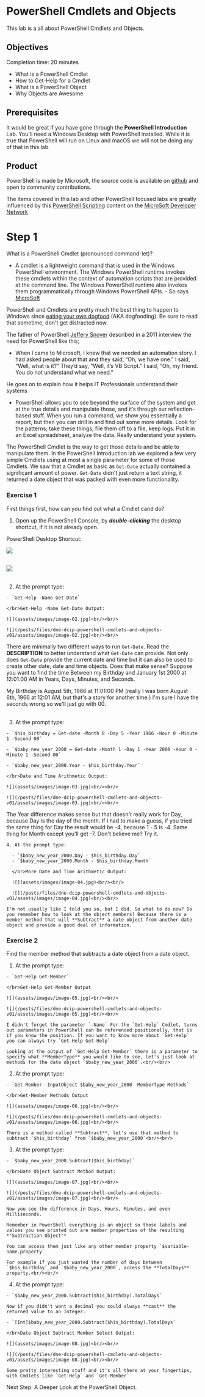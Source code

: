 # PowerShell Cmdlets and Objects

This lab is a all about PowerShell Cmdlets and Objects.

## Objectives

Completion time: 20 minutes

  - What is a PowerShell Cmdlet
  - How to Get-Help for a Cmdlet
  - What is a PowerShell Object
  - Why Objects are Awesome

## Prerequisites

It would be great if you have gone through the **PowerShell Introduction** Lab. You'll need a Windows Desktop with PowerShell installed. While it is true that PowerShell will run on Linux and macOS we will not be doing any of that in this lab.

## Product

PowerShell is made by Microsoft, the source code is available on [github](https://github.com/powershell/powershell) and open to community contributions.

The items covered in this lab and other PowerShell focused labs are greatly influenced by this [PowerShell Scripting](https://msdn.microsoft.com/en-us/powershell/scripting/powershell-scripting) content on the [MicroSoft Developer Network](https://msdn.microsoft.com/en-us/default.aspx)

# Step 1

What is a PowerShell Cmdlet (pronounced command-let)?

  - A cmdlet is a lightweight command that is used in the Windows PowerShell environment. The Windows PowerShell runtime invokes these cmdlets within the context of automation scripts that are provided at the command line. The Windows PowerShell runtime also invokes them programmatically through Windows PowerShell APIs. - So says [MicroSoft](https://msdn.microsoft.com/en-us/library/ms714395%28v=vs.85%29.aspx?f=255&MSPPError=-2147217396)

PowerShell and Cmdlets are pretty much the best thing to happen to Windows since [eating your own dogfood](https://blog.codinghorror.com/showstopper/) (AKA dogfooding). Be sure to read that sometime, don't get distracted now.

The father of PowerShell [Jeffery Snover](https://en.wikipedia.org/wiki/Jeffrey_Snover) described in a 2011 interview the need for PowerShell like this;

  - When I came to Microsoft, I knew that we needed an automation story. I had asked people about that and they said, “Oh, we have one.” I said, “Well, what is it?” They’d say, “Well, it’s VB Script.” I said, “Oh, my friend. You do not understand what we need.”

He goes on to explain how it helps IT Professionals understand their systems

  - PowerShell allows you to see beyond the surface of the system and get at the true details and manipulate those, and it’s through our reflection-based stuff. When you run a command, we show you essentially a report, but then you can drill in and find out some more details. Look for the patterns; take these things, file them off to a file, keep logs. Put it in an Excel spreadsheet, analyze the data. Really understand your system.

The PowerShell Cmdlet is the way to get those details and be able to manipulate them.  In the PowerShell Introduction lab we explored a few very simple Cmdlets using at most a single parameter for some of those Cmdlets. We saw that a Cmdlet as basic as `Get-Date` actually contained a significant amount of power.  `Get-Date` didn't just return a text string, it returned a date object that was packed with even more functionality.

### Exercise 1

First things first, how can you find out what a Cmdlet cand do?

  1. Open up the PowerShell Console, by ***double-clicking*** the desktop shortcut, if it is not already open.

  PowerShell Desktop Shortcut:

  ![](assets/images/image-01.jpg)<br/><br/>

  ![](/posts/files/dne-dcip-powershell-cmdlets-and-objects-v01/assets/images/image-01.jpg)<br/><br/>

  2. At the prompt type:

    - `Get-Help -Name Get-Date`

    </br>Get-Help -Name Get-Date Output:

    ![](assets/images/image-02.jpg)<br/><br/>

    ![](/posts/files/dne-dcip-powershell-cmdlets-and-objects-v01/assets/images/image-02.jpg)<br/><br/>

  There are minimally two different ways to run `Get-Date`. Read the **DESCRIPTION** to better understand what `Get-Date` can provide. Not only does `Get-Date` provide the current date and time but it can also be used to create other date, date and time objects. Does that make sense? Suppose you want to find the time Between my Birthday and January 1st 2000 at 12:01:00 AM in Years, Days, Minutes, and Seconds.

  My Birthday is August 5th, 1966 at 11:01:00 PM (really I was born August 6th, 1966 at 12:01 AM, but that's a story for another time.) I'm sure I have the seconds wrong so we'll just go with 00.<br/><br/>

  3. At the prompt type:

    - `$his_birthday = Get-date -Month 8 -Day 5 -Year 1966 -Hour 0 -Minute 1 -Second 00`

    - `$baby_new_year_2000 = Get-date -Month 1 -Day 1 -Year 2000 -Hour 0 -Minute 1 -Second 00`

    - `$baby_new_year_2000.Year - $his_birthday.Year`

    </br>Date and Time Arithmetic Output:

    ![](assets/images/image-03.jpg)<br/><br/>

    ![](/posts/files/dne-dcip-powershell-cmdlets-and-objects-v01/assets/images/image-03.jpg)<br/><br/>

  The Year difference makes sense but that doesn't really work for Day, because Day is the day of the month. If I had to make a guess, if you tried the same thing for Day the result would be -4, because 1 - 5 is -4. Same thing for Month except you'll get -7. Don't believe me? Try it.

    4. At the prompt type:

      - `$baby_new_year_2000.Day - $his_birthday.Day`
      - `$baby_new_year_2000.Month - $his_birthday.Month`

      </br>More Date and Time Arithmetic Output:

      ![](assets/images/image-04.jpg)<br/><br/>

      ![](/posts/files/dne-dcip-powershell-cmdlets-and-objects-v01/assets/images/image-04.jpg)<br/><br/>    

    I'm not usually like I told you so, but I did. So what to do now? Do you remember how to look at the object members? Because there is a member method that will **Subtract** a date object from another date object and provide a good deal of information.

### Exercise 2

Find the member method that subtracts a date object from a date object.

  1. At the prompt type:

    - `Get-Help Get-Member`

    </br>Get-Help Get-Member Output

    ![](assets/images/image-05.jpg)<br/><br/>

    ![](/posts/files/dne-dcip-powershell-cmdlets-and-objects-v01/assets/images/image-05.jpg)<br/><br/>

    I didn't forget the parameter `-Name` For the `Get-Help` Cmdlet, turns out parameters in PowerShell can be referenced positionally, that is if you know the position. If you want to know more about `Get-Help` you can always try `Get-Help Get-Help`

    Looking at the output of `Get-Help Get-Member` there is a parameter to specify what **MemberType** you would like to see, let's just look at methods for the date object `$baby_new_year_2000`.<br/><br/>

  2. At the prompt type:

    - `Get-Member -InputObject $baby_new_year_2000 -MemberType Methods`

    </br>Get-Member Methods Output

    ![](assets/images/image-06.jpg)<br/><br/>

    ![](/posts/files/dne-dcip-powershell-cmdlets-and-objects-v01/assets/images/image-06.jpg)<br/><br/>

    There is a method called **Subtract**, let's use that method to subtract `$his_birthday` from `$baby_new_year_2000`<br/><br/>

  3. At the prompt type:

    - `$baby_new_year_2000.Subtract($his_birthday)`

    </br>Date Object Subtract Method Output:

    ![](assets/images/image-07.jpg)<br/><br/>

    ![](/posts/files/dne-dcip-powershell-cmdlets-and-objects-v01/assets/images/image-07.jpg)<br/><br/>

    Now you see the difference in Days, Hours, Minutes, and even Milliseconds.

    Remember in PowerShell everything is an object so those labels and values you see printed out are member properties of the resulting *"Subtraction Object"*

    You can access them just like any other member property `$variable-name.property`

    For example if you just wanted the number of days between `$his_birthday` and `$baby_new_year_2000`, access the **TotalDays** property.<br/><br/>

  4. At the prompt type:

    - `$baby_new_year_2000.Subtract($his_birthday).TotalDays`

    Now if you didn't want a decimal you could always **cast** the returned value to an Integer.

    - `[Int]$baby_new_year_2000.Subtract($his_birthday).TotalDays`

    </br>Date Object Subtract Member Select Output:

    ![](assets/images/image-08.jpg)<br/><br/>

    ![](/posts/files/dne-dcip-powershell-cmdlets-and-objects-v01/assets/images/image-08.jpg)<br/><br/>

    Some pretty interesting stuff and it's all there at your fingertips, with Cmdlets like `Get-Help` and `Get-Member`

Next Step: A Deeper Look at the PowerShell Object.
